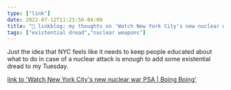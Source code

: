 ```yaml
---
type: ["link"]
date: 2022-07-12T11:23:56-04:00
title: "🔗 linkblog: my thoughts on 'Watch New York City's new nuclear war PSA | Boing Boing'"
tags: ["existential dread","nuclear weapons"]
---
```

Just the idea that NYC feels like it needs to keep people educated about what to do in case of a nuclear attack is enough to add some existential dread to my Tuesday.
 

[link to 'Watch New York City's new nuclear war PSA | Boing Boing'](https://boingboing.net/2022/07/12/watch-new-york-citys-new-nuclear-war-psa.html)
